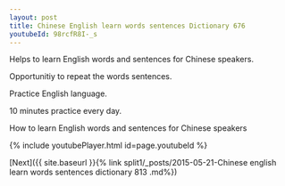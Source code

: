 ```yaml
---
layout: post
title: Chinese English learn words sentences Dictionary 676 
youtubeId: 98rcfR8I-_s
---
```

 
 
Helps to learn English words and sentences for Chinese speakers.

Opportunitiy to repeat the words sentences. 

Practice English language. 
 
10 minutes practice every day. 
 
How to learn English words and sentences for Chinese speakers 
 
{% include youtubePlayer.html id=page.youtubeId %}
 
 
[Next]({{ site.baseurl }}{% link  split1/_posts/2015-05-21-Chinese english learn words sentences dictionary 813 .md%})
 

